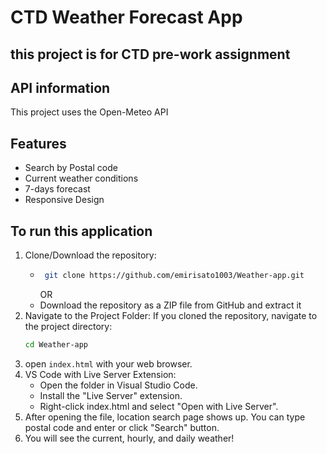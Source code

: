 # CTD Weather Forecast App
## this project is for CTD pre-work assignment

## API information
This project uses the Open-Meteo API

## Features
- Search by Postal code
- Current weather conditions
- 7-days forecast
- Responsive Design

## To run this application
1. Clone/Download the repository: 
   - ```bash
      git clone https://github.com/emirisato1003/Weather-app.git
      ```
      OR
   - Download the repository as a ZIP file from GitHub and extract it
2. Navigate to the Project Folder: If you cloned the repository, navigate to the project directory:
   ```bash
   cd Weather-app
   ```
3. open ```index.html``` with your web browser.
4. VS Code with Live Server Extension:
   - Open the folder in Visual Studio Code.
   - Install the "Live Server" extension.
   - Right-click index.html and select "Open with Live Server".
5. After opening the file, location search page shows up. You can type postal code and enter or click "Search" button.
6. You will see the current, hourly, and daily weather!
